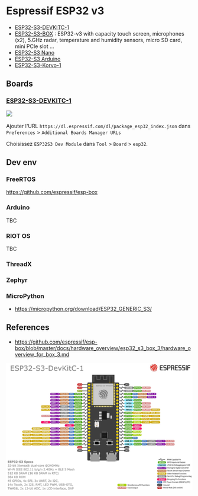 # Espressif ESP32 v3

* [ESP32-S3-DEVKITC-1](https://docs.espressif.com/projects/esp-dev-kits/en/latest/esp32s3/esp32-s3-devkitc-1/user_guide.html#getting-started)
* [ESP32-S3-BOX](https://www.digikey.fr/fr/products/detail/espressif-systems/ESP32-S3-BOX-3/21556209) : ESP32-v3 with capacity touch screen, microphones (x2), 5.GHz radar, temperature and humidity sensors, micro SD card, mini PCIe slot ...
* [ESP32-S3 Nano](https://www.digikey.fr/fr/products/detail/arduino/ABX00083/21219775)
* [ESP32-S3 Arduino](https://www.digikey.fr/fr/products/detail/arduino/ABX00087/20371539)
* [ESP32-S3-Korvo-1](https://www.mouser.fr/ProductDetail/Espressif-Systems/ESP32-S3-Korvo-1)


## Boards

### [ESP32-S3-DEVKITC-1](https://docs.espressif.com/projects/esp-dev-kits/en/latest/esp32s3/esp32-s3-devkitc-1/user_guide.html#getting-started)

![](https://docs.espressif.com/projects/esp-dev-kits/en/latest/esp32s3/_images/ESP32-S3-DevKitC-1_v2-annotated-photo.png)

Ajouter l'URL `https://dl.espressif.com/dl/package_esp32_index.json` dans `Preferences` > `Additional Boards Manager URLs`

Choisissez `ESP32S3 Dev Module` dans `Tool` > `Board` > `esp32`.

## Dev env

### FreeRTOS

https://github.com/espressif/esp-box

### Arduino

TBC

### RIOT OS

TBC

### ThreadX


### Zephyr


### MicroPython

* https://micropython.org/download/ESP32_GENERIC_S3/

## References
* https://github.com/espressif/esp-box/blob/master/docs/hardware_overview/esp32_s3_box_3/hardware_overview_for_box_3.md

![](ESP32-S3_DevKitC-1_pinlayout_v1.1.jpg)
